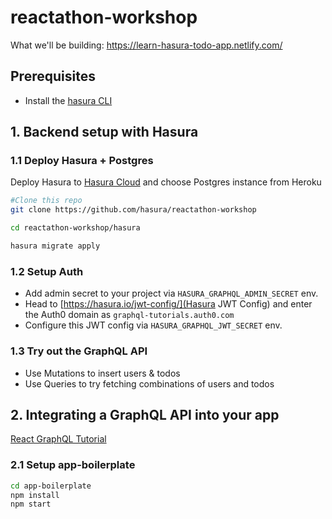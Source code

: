 # reactathon-workshop

What we'll be building: https://learn-hasura-todo-app.netlify.com/

## Prerequisites

- Install the [hasura CLI](https://hasura.io/docs/1.0/graphql/core/hasura-cli/install-hasura-cli.html)

## 1. Backend setup with Hasura

### 1.1 Deploy Hasura + Postgres

Deploy Hasura to [Hasura Cloud](https://cloud.hasura.io) and choose Postgres instance from Heroku

```bash
#Clone this repo
git clone https://github.com/hasura/reactathon-workshop

cd reactathon-workshop/hasura

hasura migrate apply
```

### 1.2 Setup Auth

- Add admin secret to your project via `HASURA_GRAPHQL_ADMIN_SECRET` env.
- Head to [https://hasura.io/jwt-config/](Hasura JWT Config) and enter the Auth0 domain as `graphql-tutorials.auth0.com`
- Configure this JWT config via `HASURA_GRAPHQL_JWT_SECRET` env.

### 1.3 Try out the GraphQL API

- Use Mutations to insert users & todos
- Use Queries to try fetching combinations of users and todos

## 2. Integrating a GraphQL API into your app

[React GraphQL Tutorial](https://hasura.io/learn/graphql/react/introduction/)

### 2.1 Setup app-boilerplate

```bash
cd app-boilerplate
npm install
npm start
```
